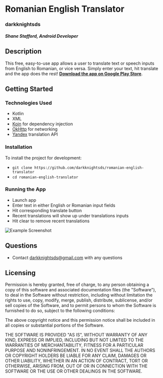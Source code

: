 # Romanian English Translator

### darkknightsds

##### _Shane Stafford, Android Developer_

## Description
This free, easy-to-use app allows a user to translate text or speech inputs from English to Romanian, or vice versa. Simply enter your text, hit translate and the app does the rest! **[Download the app on Google Play Store](https://play.google.com/store/apps/details?id=com.darkknightsds.romanianenglishtranslator)**.

## Getting Started

### Technologies Used
* Kotlin
* XML
* [Koin](https://insert-koin.io/) for dependency injection
* [OkHttp](https://square.github.io/okhttp/) for networking
* [Yandex](https://tech.yandex.com/translate/) translation API

### Installation
To install the project for development:

* `git clone https://github.com/darkknightsds/romanian-english-translator`
* `cd romanian-english-translator`

### Running the App
* Launch app
* Enter text in either English or Romanian input fields
* Hit corresponding translate button
* Recent translations will show up under translations inputs
* Hit clear to remove recent translations

![Example Screenshot](https://user-images.githubusercontent.com/25571782/54888827-ed335480-4e5d-11e9-8ad7-c45de22ae914.png)

## Questions
* Contact [darkknightsds@gmail.com](mailto:darkknightsds@gmail.com) with any questions

## Licensing

Permission is hereby granted, free of charge, to any person obtaining a copy of this software and associated documentation files (the "Software"), to deal in the Software without restriction, including without limitation the rights to use, copy, modify, merge, publish, distribute, sublicense, and/or sell copies of the Software, and to permit persons to whom the Software is furnished to do so, subject to the following conditions:

The above copyright notice and this permission notice shall be included in all copies or substantial portions of the Software.

THE SOFTWARE IS PROVIDED "AS IS", WITHOUT WARRANTY OF ANY KIND, EXPRESS OR IMPLIED, INCLUDING BUT NOT LIMITED TO THE WARRANTIES OF MERCHANTABILITY, FITNESS FOR A PARTICULAR PURPOSE AND NONINFRINGEMENT. IN NO EVENT SHALL THE AUTHORS OR COPYRIGHT HOLDERS BE LIABLE FOR ANY CLAIM, DAMAGES OR OTHER LIABILITY, WHETHER IN AN ACTION OF CONTRACT, TORT OR OTHERWISE, ARISING FROM, OUT OF OR IN CONNECTION WITH THE SOFTWARE OR THE USE OR OTHER DEALINGS IN THE SOFTWARE.